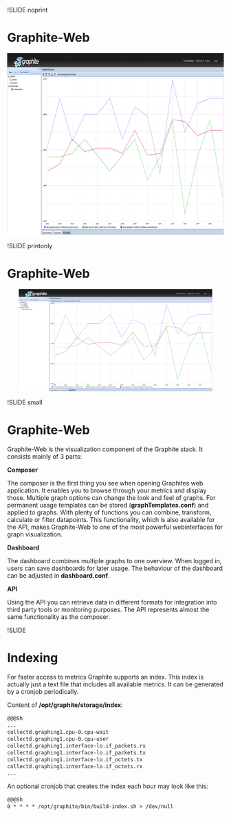 !SLIDE noprint
# Graphite-Web

<center><img src="./_images/graphite-web.png" style="width:800px;height:423px;"/></center>


!SLIDE printonly
# Graphite-Web

<center><img src="./_images/graphite-web.png" style="width:450px;height:238px;"/></center>


!SLIDE small
# Graphite-Web

Graphite-Web is the visualization component of the Graphite stack. It consists mainly of 3 parts:

**Composer**

The composer is the first thing you see when opening Graphites web application. It enables you to browse through your metrics and display those. Multiple graph options can change the look and feel of graphs. For permanent usage templates can be stored (**graphTemplates.conf**) and applied to graphs. With plenty of functions you can combine, transform, calculate or filter datapoints. This functionality, which is also available for the API, makes Graphite-Web to one of the most powerful webinterfaces for graph visualization.

**Dashboard**

The dashboard combines multiple graphs to one overview. When logged in, users can save dashboards for later usage. The behaviour of the dashboard can be adjusted in **dashboard.conf**.

**API**

Using the API you can retrieve data in different formats for integration into third party tools or monitoring purposes. The API represents almost the same functionality as the composer.


!SLIDE
# Indexing

For faster access to metrics Graphite supports an index. This index is actually just a text file that includes all available metrics. It can be generated by a cronjob periodically.

Content of **/opt/graphite/storage/index**:

    @@@Sh
    ...
    collectd.graphing1.cpu-0.cpu-wait
    collectd.graphing1.cpu-0.cpu-user
    collectd.graphing1.interface-lo.if_packets.rx
    collectd.graphing1.interface-lo.if_packets.tx
    collectd.graphing1.interface-lo.if_octets.tx
    collectd.graphing1.interface-lo.if_octets.rx
    ...

An optional cronjob that creates the index each hour may look like this:

    @@@Sh
    0 * * * * /opt/graphite/bin/build-index.sh > /dev/null
